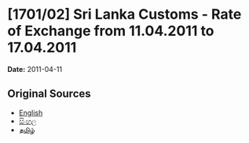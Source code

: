 # [1701/02] Sri Lanka Customs - Rate of Exchange from 11.04.2011 to 17.04.2011

**Date:** 2011-04-11

## Original Sources

- [English](https://documents.gov.lk/view/extra-gazettes/2011/4/1701-02_E.pdf)
- [සිංහල](https://documents.gov.lk/view/extra-gazettes/2011/4/1701-02_S.pdf)
- [தமிழ்](https://documents.gov.lk/view/extra-gazettes/2011/4/1701-02_T.pdf)
